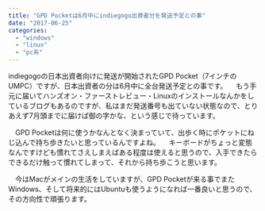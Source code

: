 ```yaml
---
title: "GPD Pocketは6月中にindiegogo出資者分を発送予定との事"
date: "2017-06-25"
categories: 
  - "windows"
  - "linux"
  - "pc系"
---
```


indiegogoの日本出資者向けに発送が開始されたGPD Pocket（7インチのUMPC）ですが、日本出資者の分は6月中に全台発送予定との事です。 　もう手元に届いてハンズオン・ファーストレビュー・Linuxのインストールなんかをしているブログもあるのですが、私はまだ発送番号も出ていない状態なので、とりあえず7月頭までに届けば御の字かな、という感じで待っています。

　GPD Pocketは何に使うかなんとなく決まっていて、出歩く時にポケットにねじ込んで持ち歩きたいと思っているんですよね。 　キーボードがちょっと変態なんですけども慣れてさえしまえばある程度は使えると思うので、入手できたらできるだけ触って慣れてしまって、それから持ち歩こうと思います。

　今はMacがメインの生活をしていますが、GPD Pocketが来る事でまたWindows、そして将来的にはUbuntuも使うようになれば一番良いと思うので、その方向性で頑張ります。
